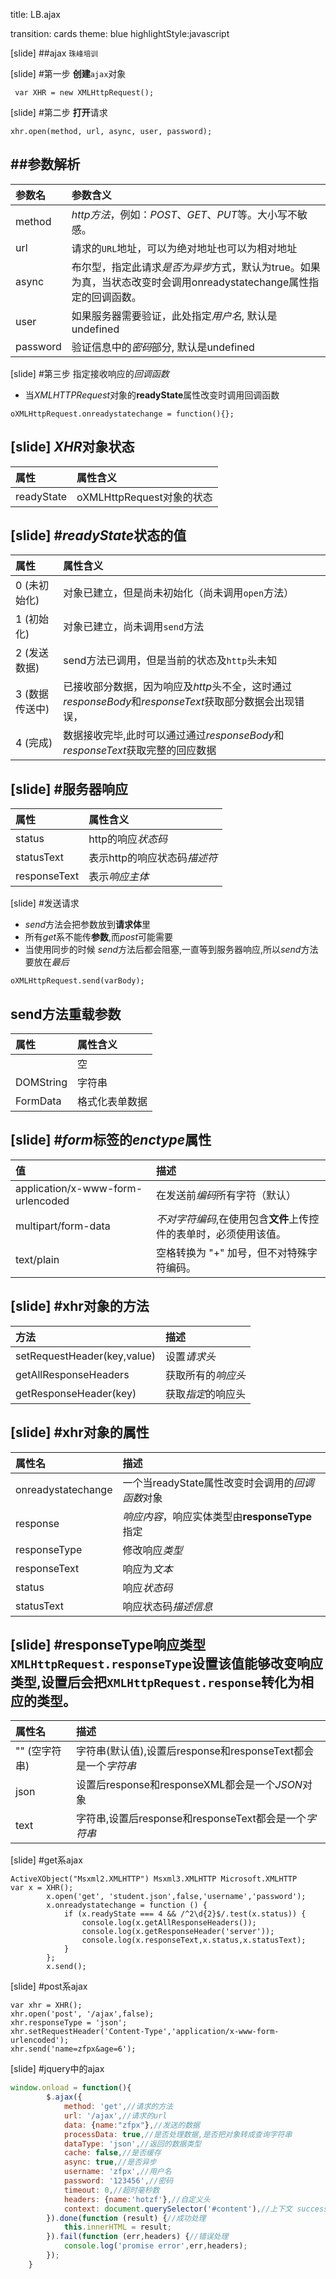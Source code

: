 title: LB.ajax

transition: cards
theme: blue
highlightStyle:javascript

[slide]
##ajax
<small>珠峰培训</small>

[slide]
#第一步 **创建**`ajax`对象
```
 var XHR = new XMLHttpRequest();
```

[slide]
#第二步 **打开**请求
```
xhr.open(method, url, async, user, password);
```
##参数解析
-----
|参数名|参数含义|
|:----|:----|
|method|*http方法*，例如：*POST*、*GET*、*PUT*等。大小写不敏感。|
|url|请求的`URL`地址，可以为绝对地址也可以为相对地址|
|async|布尔型，指定此请求*是否为异步*方式，默认为true。如果为真，当状态改变时会调用onreadystatechange属性指定的回调函数。|
|user|如果服务器需要验证，此处指定*用户名*, 默认是undefined|
|password|验证信息中的*密码*部分, 默认是undefined|

[slide]
#第三步 指定接收响应的*回调函数*
* 当*XMLHTTPRequest*对象的**readyState**属性改变时调用回调函数
```
oXMLHttpRequest.onreadystatechange = function(){};
```
[slide]
*XHR*对象状态
----
|属性|属性含义|
|:----|:----|
|readyState|oXMLHttpRequest对象的状态|

[slide]
#*readyState*状态的**值**
----
|属性|属性含义|
|:----|:----|
|0 (未初始化) |对象已建立，但是尚未初始化（尚未调用`open`方法）|
|1 (初始化) |对象已建立，尚未调用`send`方法|
|2 (发送数据) |send方法已调用，但是当前的状态及`http`头未知|
|3 (数据传送中)|已接收部分数据，因为响应及*http*头不全，这时通过*responseBody*和*responseText*获取部分数据会出现错误，|
|4 (完成) |数据接收完毕,此时可以通过通过*responseBody*和*responseText*获取完整的回应数据|

[slide]
#服务器响应
----
|属性|属性含义|
|:----|:----|
|status|http的响应*状态码*|
|statusText|表示http的响应状态码*描述符*|
|responseText|表示*响应主体*|

[slide]
#发送请求
* *send*方法会把参数放到**请求体**里
* 所有*get*系不能传**参数**,而*post*可能需要
* 当使用同步的时候 *send*方法后都会阻塞,一直等到服务器响应,所以*send*方法要放在*最后*

```
oXMLHttpRequest.send(varBody);
```
send方法重载参数
----
|属性|属性含义|
|:----|:----|
| |空|
|DOMString|字符串|
|FormData|格式化表单数据|

[slide]
#*form*标签的*enctype*属性
-----
|值|描述|
|:----|:----|
|application/x-www-form-urlencoded|在发送前*编码*所有字符（默认）|
|multipart/form-data|*不对字符编码*,在使用包含**文件**上传控件的表单时，必须使用该值。|
|text/plain|空格转换为 "+" 加号，但不对特殊字符编码。|

[slide]
#xhr对象的**方法**
-----
|方法|描述|
|:----|:----|
|setRequestHeader(key,value)|设置*请求头*|
|getAllResponseHeaders|获取所有的*响应头*|
|getResponseHeader(key)|获取*指定*的响应头|

[slide]
#xhr对象的**属性**
-----
|属性名|描述|
|:----|:----|
|onreadystatechange|一个当readyState属性改变时会调用的*回调函数*对象|
|response|*响应内容*，响应实体类型由**responseType**指定|
|responseType| 修改响应*类型*|
|responseText|响应为*文本*|
|status|响应*状态码*|
|statusText|响应状态码*描述信息*|

[slide]
#responseType响应类型
`XMLHttpRequest.responseType`设置该值能够改变响应类型,设置后会把`XMLHttpRequest.response`转化为相应的类型。
-----
|属性名|描述|
|:----|:----|
|"" (空字符串)|字符串(默认值),设置后response和responseText都会是一个*字符串*|
|json|设置后response和responseXML都会是一个*JSON*对象|
|text|字符串,设置后response和responseText都会是一个*字符串*|


[slide]
#get系ajax
```
ActiveXObject("Msxml2.XMLHTTP") Msxml3.XMLHTTP Microsoft.XMLHTTP
var x = XHR();
        x.open('get', 'student.json',false,'username','password');
        x.onreadystatechange = function () {
            if (x.readyState === 4 && /^2\d{2}$/.test(x.status)) {
                console.log(x.getAllResponseHeaders());
                console.log(x.getResponseHeader('server'));
                console.log(x.responseText,x.status,x.statusText);
            }
        };
        x.send();
```


[slide]
#post系ajax
```
var xhr = XHR();
xhr.open('post', '/ajax',false);
xhr.responseType = 'json';
xhr.setRequestHeader('Content-Type','application/x-www-form-urlencoded');
xhr.send('name=zfpx&age=6');
```

[slide]
#jquery中的ajax
```javascript
window.onload = function(){
        $.ajax({
            method: 'get',//请求的方法
            url: '/ajax',//请求的url
            data: {name:"zfpx"},//发送的数据
            processData: true,//是否处理数据,是否把对象转成查询字符串
            dataType: 'json',//返回的数据类型
            cache: false,//是否缓存
            async: true,//是否异步
            username: 'zfpx',//用户名
            password: '123456',//密码
            timeout: 0,//超时毫秒数
            headers: {name:'hotzf'},//自定义头
            context: document.querySelector('#content'),//上下文 success error执行时中的this指向谁
        }).done(function (result) {//成功处理
            this.innerHTML = result;
        }).fail(function (err,headers) {//错误处理
            console.log('promise error',err,headers);
        });
    }
```




